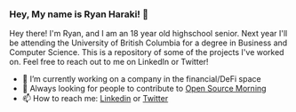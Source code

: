 ### Hey, My name is Ryan Haraki! 👋

Hey there! I'm Ryan, and I am an 18 year old highschool senior. Next year I'll be attending the University of British Columbia for a degree in Business and Computer Science. This is a repository of some of the projects I've worked on. Feel free to reach out to me on LinkedIn or Twitter!

- 🌱 I’m currently working on a company in the financial/DeFi space
- 👯 Always looking for people to contribute to [Open Source Morning](https://github.com/icepaq/OpenSourceMorning)
- 📫 How to reach me: [Linkedin](https://www.linkedin.com/in/ryan-haraki-2432641a5/) or [Twitter](https://twitter.com/ryan_haraki)
